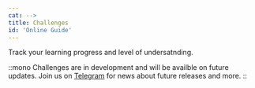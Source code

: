 ```yaml
---
cat: -->
title: Challenges
id: 'Online Guide'
---
```

<!-- Organized and well thought out interactive lessons for optimal and effective learning.  -->
Track your learning progress and level of undersatnding.

::mono
Challenges are in development and will be availble on future updates. Join us on [Telegram](https://t.me/thefreemavens) for news about future releases and more.
::